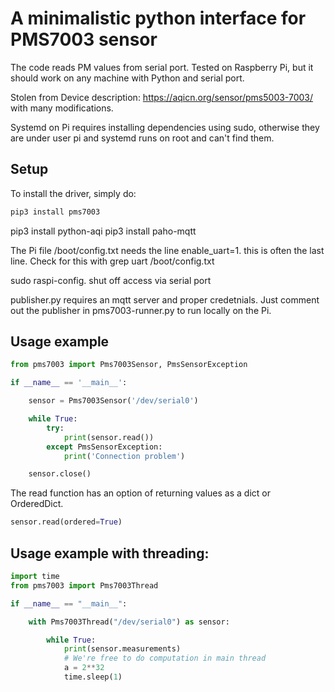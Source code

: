 # A minimalistic python interface for PMS7003 sensor

The code reads PM values from serial port. Tested on Raspberry Pi, 
but it should work on any machine with Python and serial port.

Stolen from Device description: <https://aqicn.org/sensor/pms5003-7003/> with many modifications.


Systemd on Pi requires installing dependencies using sudo, otherwise they are under user pi and
systemd runs on root and can't find them.


## Setup

To install the driver, simply do:
```bash
pip3 install pms7003
```
pip3 install python-aqi
pip3 install paho-mqtt

The Pi file /boot/config.txt needs the line enable_uart=1. this is often the last line.
Check for this with grep uart /boot/config.txt

sudo raspi-config. shut off access via serial port

publisher.py requires an mqtt server and proper credetnials. Just comment out the publisher in pms7003-runner.py 
to run locally on the Pi.

## Usage example

```python
from pms7003 import Pms7003Sensor, PmsSensorException

if __name__ == '__main__':

    sensor = Pms7003Sensor('/dev/serial0')

    while True:
        try:
            print(sensor.read())
        except PmsSensorException:
            print('Connection problem')

    sensor.close()
```

The read function has an option of returning values as a dict or OrderedDict.

```python
sensor.read(ordered=True)
```

## Usage example with threading:

```python
import time
from pms7003 import Pms7003Thread

if __name__ == "__main__":

    with Pms7003Thread("/dev/serial0") as sensor:

        while True:
            print(sensor.measurements)
            # We're free to do computation in main thread 
            a = 2**32
            time.sleep(1)
```

